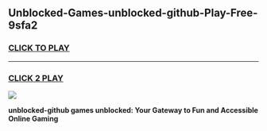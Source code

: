 
## Unblocked-Games-unblocked-github-Play-Free-9sfa2
<h3>
<a href="https://premium76.site?title=unblocked-github&ref=23A">CLICK TO PLAY</a></h3>
<hr>

<h3>
<a href="https://premium76.site?title=unblocked-github&ref=23A">CLICK 2 PLAY</a>
  
</h3>

<a href="https://premium76.site?title=unblocked-github&ref=23A"><img src="https://clearcache.store/games.png"></a>


**unblocked-github games unblocked: Your Gateway to Fun and Accessible Online Gaming**
